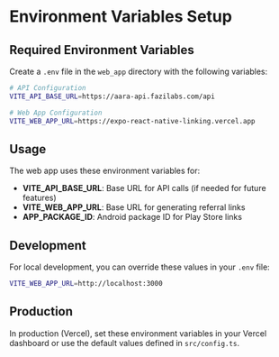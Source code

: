 # Environment Variables Setup

## Required Environment Variables

Create a `.env` file in the `web_app` directory with the following variables:

```bash
# API Configuration
VITE_API_BASE_URL=https://aara-api.fazilabs.com/api

# Web App Configuration  
VITE_WEB_APP_URL=https://expo-react-native-linking.vercel.app
```

## Usage

The web app uses these environment variables for:

- **VITE_API_BASE_URL**: Base URL for API calls (if needed for future features)
- **VITE_WEB_APP_URL**: Base URL for generating referral links
- **APP_PACKAGE_ID**: Android package ID for Play Store links

## Development

For local development, you can override these values in your `.env` file:

```bash
VITE_WEB_APP_URL=http://localhost:3000
```

## Production

In production (Vercel), set these environment variables in your Vercel dashboard or use the default values defined in `src/config.ts`.
